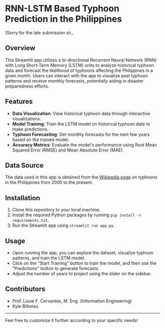 # RNN-LSTM Based Typhoon Prediction in the Philippines
(Sorry for the late submission sir_

## Overview
This Streamlit app utilizes a bi-directional Recurrent Neural Network (RNN) with Long Short-Term Memory (LSTM) units to analyze historical typhoon data and forecast the likelihood of typhoons affecting the Philippines in a given month. Users can interact with the app to visualize past typhoon patterns and receive monthly forecasts, potentially aiding in disaster preparedness efforts.

## Features
- **Data Visualization**: View historical typhoon data through interactive visualizations.
- **Model Training**: Train the LSTM model on historical typhoon data to make predictions.
- **Typhoon Forecasting**: Get monthly forecasts for the next few years based on the trained model.
- **Accuracy Metrics**: Evaluate the model's performance using Root Mean Squared Error (RMSE) and Mean Absolute Error (MAE).

## Data Source
The data used in this app is obtained from the [Wikipedia page](https://en.wikipedia.org/wiki/List_of_typhoons_in_the_Philippines_(2000%E2%80%93present)) on typhoons in the Philippines from 2000 to the present.

## Installation
1. Clone this repository to your local machine.
2. Install the required Python packages by running `pip install -r requirements.txt`.
3. Run the Streamlit app using `streamlit run app.py`.

## Usage
- Upon running the app, you can explore the dataset, visualize typhoon patterns, and train the LSTM model.
- Click on the "Start Training" button to train the model, and then use the "Predictions" button to generate forecasts.
- Adjust the number of years to project using the slider on the sidebar.

## Contributors
- Prof. Louie F. Cervantes, M. Eng. (Information Engineering)
- Kyle Billones

---

Feel free to customize it further according to your specific needs!
